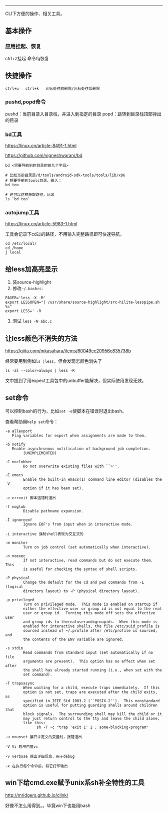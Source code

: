 ---

CLI下方便的操作、相关工具。

## 基本操作

### 应用挂起、恢复

ctrl+z挂起
命令fg恢复

## 快捷操作

```
ctrl+u   ctrl+k   光标处往前删除/光标处往后删除
```

### pushd,popd命令

pushd：当前目录入目录栈，并进入到指定的目录
popd：跳转到目录栈顶部弹出的目录

### bd工具

https://linux.cn/article-8491-1.html

https://github.com/vigneshwaranr/bd

```
bd <需要导航到的目录的前几个字母>

# 比如当前目录是/d/tools/android-sdk-tools/tools/lib/x86
# 想要导航到tools目录，输入：
bd too

# 还可以这样获取路径，比如
ls `bd too`
```

### autojump工具

https://linux.cn/article-5983-1.html

工具会记录下cd过的路径，不用输入完整路径即可快速导航。
```
cd /etc/local/
cd /home
j local
```

## 给less加高亮显示

1. 装source-highlight
2. 修改`~/.bashrc`:
```
PAGER='less -X -M'
export LESSOPEN="| /usr/share/source-highlight/src-hilite-lesspipe.sh %s"
export LESS=' -R
```
3. 测试 `less -N abc.c`

## 让less颜色不消失的方法

https://qiita.com/mkasahara/items/60049ee20956e835738b

经常要用到例如`ls |less`，但会发现怎颜色消失了

```
ls -al --color=always | less -R
```

文中提到了用expect工具包中的unbuffer能解决，但实际使用发现无效。

## set命令

可以控制bash的行为，比如`set -e`使脚本在错误时退出bash。

查看帮助用`help set`命令：

```
-a allexport
   Flag variables for export when assignments are made to them.

-b notify
   Enable asynchronous notification of background job completion.
        (UNIMPLEMENTED)

-C noclobber
        Do not overwrite existing files with ``>''.

-E emacs
        Enable the built-in emacs(1) command line editor (disables the -V
        option if it has been set).

-e errexit 脚本遇错时退出

-f noglob
        Disable pathname expansion.

-I ignoreeof
        Ignore EOF's from input when in interactive mode.

-i interactive 强制shell表现为交互式的

-m monitor
        Turn on job control (set automatically when interactive).

-n noexec
        If not interactive, read commands but do not execute them.  This
        is useful for checking the syntax of shell scripts.

-P physical
        Change the default for the cd and pwd commands from -L (logical
        directory layout) to -P (physical directory layout).

-p privileged
        Turn on privileged mode.  This mode is enabled on startup if
        either the effective user or group id is not equal to the real
        user or group id.  Turning this mode off sets the effective user
        and group ids to therealuserand=groupids.  When this mode is
        enabled for interactive shells, the file /etc/suid_profile is
        sourced instead of ~/.profile after /etc/profile is sourced, and
        the contents of the ENV variable are ignored.

-s stdin
        Read commands from standard input (set automatically if no file
        arguments are present).  This option has no effect when set after
        the shell has already started running (i.e., when set with the
        set command).

-T trapsasync
        When waiting for a child, execute traps immediately.  If this
        option is not set, traps are executed after the child exits, as
        specified in IEEE Std 1003.2 (``POSIX.2'').  This nonstandard
        option is useful for putting guarding shells around children that
        block signals.  The surrounding shell may kill the child or it
        may just return control to the tty and leave the child alone,
        like this:
              sh -T -c "trap 'exit 1' 2 ; some-blocking-program"

-u nounset 展开未定义的变量时，报错退出

-V Vi 启用内置vi

-v verbose 输出详细信息，用于debug

-x 在执行每个命令前，将它打印输出
```

## win下给cmd.exe赋予unix系sh补全特性的工具

http://mridgers.github.io/clink/

好像不怎么用得到。。毕竟win下也能用bash